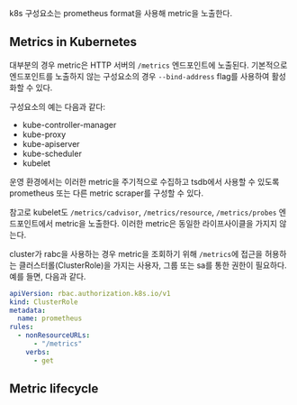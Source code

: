 k8s 구성요소는 prometheus format을 사용해 metric을 노출한다.

## Metrics in Kubernetes
대부분의 경우 metric은 HTTP 서버의 `/metrics` 엔드포인트에 노출된다. 기본적으로 엔드포인트를 노출하지 않는 구성요소의 경우 `--bind-address` flag를 사용하여 활성화할 수 있다.

구성요소의 예는 다음과 같다:
- kube-controller-manager
- kube-proxy
- kube-apiserver
- kube-scheduler
- kubelet

운영 환경에서는 이러한 metric을 주기적으로 수집하고 tsdb에서 사용할 수 있도록 prometheus 또는 다른 metric scraper를 구성할 수 있다.

참고로 kubelet도 `/metrics/cadvisor`, `/metrics/resource`, `/metrics/probes` 엔드포인트에서 metric을 노출한다. 이러한 metric은 동일한 라이프사이클을 가지지 않는다.

cluster가 rabc을 사용하는 경우 metric을 조회하기 위해 `/metrics`에 접근을 허용하는 클러스터롤(ClusterRole)을 가지는 사용자, 그룹 또는 sa를 통한 권한이 필요하다. 예를 들면, 다음과 같다.
``` yaml
apiVersion: rbac.authorization.k8s.io/v1
kind: ClusterRole
metadata:
  name: prometheus
rules:
  - nonResourceURLs:
      - "/metrics"
    verbs:
      - get
```

## Metric lifecycle